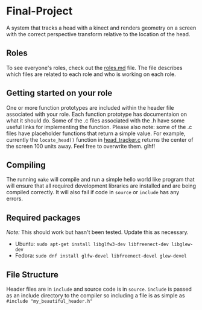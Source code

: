 # Final-Project
A system that tracks a head with a kinect and renders geometry on a screen with the correct perspective transform relative to the location of the head.

## Roles
To see everyone's roles, check out the [roles.md](roles.md) file. The file describes which files are related to each role and who is working on each role. 

## Getting started on your role
One or more function prototypes are included within the header file associated with your role. Each function prototype has documentaion on what it should do. Some of the .c files associated with the .h have some useful links for implementing the function. Please also note: some of the .c files have placeholder functions that return a simple value. For example, currently the `locate_head()` function in [head_tracker.c](source/head_tracker.c) returns the center of the screen 100 units away. Feel free to overwrite them. glhf!

## Compiling
The running `make` will compile and run a simple hello world like program that will ensure that all required development libraries are installed and are being compiled correctly. It will also fail if code in `source` or `include` has any errors.

## Required packages
*Note:* This should work but hasn't been tested. Update this as necessary.

* Ubuntu: `sudo apt-get install libglfw3-dev libfreenect-dev libglew-dev`
* Fedora: `sudo dnf install glfw-devel libfreenect-devel glew-devel`

## File Structure
Header files are in `include` and source code is in `source`.
`include` is passed as an include directory to the compiler so including a file is as simple as `#include "my_beautiful_header.h"`
